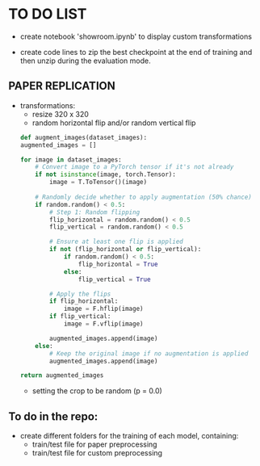 # TO DO LIST

- create notebook 'showroom.ipynb' to display custom transformations

- create code lines to zip the best checkpoint at the end of training and then unzip during the evaluation mode.


## PAPER REPLICATION

- transformations:
    - resize 320 x 320
    - random horizontal flip and/or random vertical flip
    ```python
    def augment_images(dataset_images):
    augmented_images = []

    for image in dataset_images:
        # Convert image to a PyTorch tensor if it's not already
        if not isinstance(image, torch.Tensor):
            image = T.ToTensor()(image)
        
        # Randomly decide whether to apply augmentation (50% chance)
        if random.random() < 0.5:
            # Step 1: Random flipping
            flip_horizontal = random.random() < 0.5
            flip_vertical = random.random() < 0.5

            # Ensure at least one flip is applied
            if not (flip_horizontal or flip_vertical):
                if random.random() < 0.5:
                    flip_horizontal = True
                else:
                    flip_vertical = True

            # Apply the flips
            if flip_horizontal:
                image = F.hflip(image)
            if flip_vertical:
                image = F.vflip(image)

            augmented_images.append(image)
        else:
            # Keep the original image if no augmentation is applied
            augmented_images.append(image)
    
    return augmented_images

    ``` 
    - setting the crop to be random (p = 0.0)

## To do in the repo:


- create different folders for the training of each model, containing:
    - train/test file for paper preprocessing
    - train/test file for custom preprocessing
